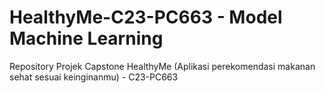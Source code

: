 # HealthyMe-C23-PC663 - Model Machine Learning
Repository Projek Capstone HealthyMe (Aplikasi perekomendasi makanan sehat sesuai keinginanmu) - C23-PC663

